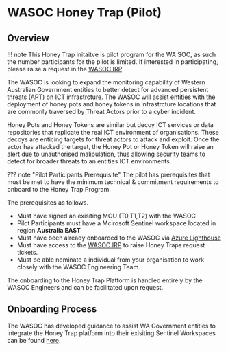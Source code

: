 # WASOC Honey Trap (Pilot)

## Overview

!!! note
    This Honey Trap initaitve is pilot program for the WA SOC, as such the number participants for the pilot is limited.
    If interested in participating, please raise a request in the [WASOC IRP](https://irp.dpc.wa.gov.au/).

The WASOC is looking to expand the monitoring capability of Western Australian Government entities to better detect for advanced persistent threats (APT) on ICT infrastrcture. The WASOC will assist entities with the deployment of honey pots and honey tokens in infrastrcture locations that are commonly traversed by Threat Actors prior to a cyber incident.

Honey Pots and Honey Tokens are similar but decoy ICT services or data repositories that replicate the real ICT environment of organisations. These decoys are enticing targets for threat actors to attack and exploit. Once the actor has attacked the target, the Honey Pot or Honey Token will raise an alert due to unauthorised malipulation, thus allowing security teams to detect for broader threats to an entities ICT environments.

??? note "Pilot Participants Prerequisite" The pilot has prerequisites that must be met to have the minimum technical & commitment requirements to onboard to the Honey Trap Program.

The prerequisites as follows.

- Must have signed an exisiting MOU (T0,T1,T2) with the WASOC
- Pilot Participants must have a Mcirosoft Sentinel workspace located in region **Australia EAST**
- Must have been already onboarded to the WASOC via [Azure Lighthouse](https://soc.cyber.wa.gov.au//onboarding/#23-azure-subscription-access-delegation)
- Must have access to the [WASOC IRP](https://irp.dpc.wa.gov.au/) to raise Honey Traps request tickets.
- Must be able nominate a individual from your organisation to work closely with the WASOC Engineering Team.

The onboarding to the Honey Trap Platform is handled entirely by the WASOC Engineers and can be facilitated upon request.

## Onboarding Process

The WASOC has developed guidance to assist WA Government entities to integrate the Honey Trap platform into their exisiting Sentinel Workspaces can be found [here](https://github.com/wagov/wasoc-honeytraps).